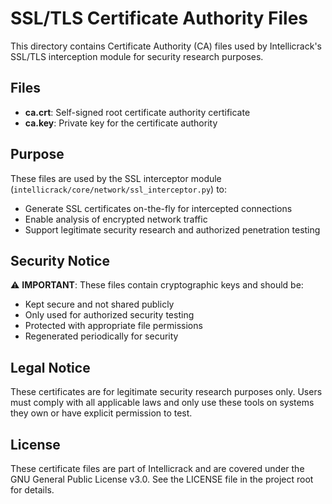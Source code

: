 # SSL/TLS Certificate Authority Files

This directory contains Certificate Authority (CA) files used by Intellicrack's SSL/TLS interception module for security research purposes.

## Files

- **ca.crt**: Self-signed root certificate authority certificate
- **ca.key**: Private key for the certificate authority

## Purpose

These files are used by the SSL interceptor module (`intellicrack/core/network/ssl_interceptor.py`) to:
- Generate SSL certificates on-the-fly for intercepted connections
- Enable analysis of encrypted network traffic
- Support legitimate security research and authorized penetration testing

## Security Notice

⚠️ **IMPORTANT**: These files contain cryptographic keys and should be:
- Kept secure and not shared publicly
- Only used for authorized security testing
- Protected with appropriate file permissions
- Regenerated periodically for security

## Legal Notice

These certificates are for legitimate security research purposes only. Users must comply with all applicable laws and only use these tools on systems they own or have explicit permission to test.

## License

These certificate files are part of Intellicrack and are covered under the GNU General Public License v3.0. See the LICENSE file in the project root for details.
